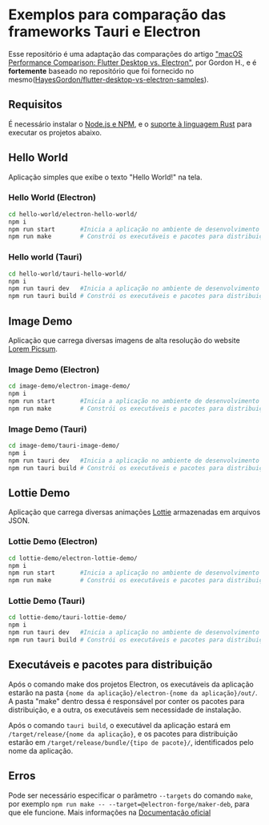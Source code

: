 # Exemplos para comparação das frameworks Tauri e Electron

Esse repositório é uma adaptação das comparações do artigo ["macOS Performance Comparison: Flutter Desktop vs. Electron"](https://getstream.io/blog/flutter-desktop-vs-electron/), por Gordon H., e é **fortemente** baseado no repositório que foi fornecido no mesmo([HayesGordon/flutter-desktop-vs-electron-samples](https://github.com/HayesGordon/flutter-desktop-vs-electron-samples)).

## Requisitos

É necessário instalar o [Node.js e NPM](https://nodejs.org/en/download/package-manager/), e o [suporte à linguagem Rust](https://www.rust-lang.org/pt-BR/learn/get-started) para executar os projetos abaixo.

## Hello World

Aplicação simples que exibe o texto "Hello World!" na tela.

### Hello World (Electron)

```sh
cd hello-world/electron-hello-world/
npm i
npm run start       #Inicia a aplicação no ambiente de desenvolvimento
npm run make        # Constrói os executáveis e pacotes para distribuição da aplicação
```

### Hello world (Tauri)

```sh
cd hello-world/tauri-hello-world/
npm i
npm run tauri dev   #Inicia a aplicação no ambiente de desenvolvimento
npm run tauri build # Constrói os executáveis e pacotes para distribuição da aplicação
```

## Image Demo

Aplicação que carrega diversas imagens de alta resolução do website [Lorem Picsum](https://picsum.photos/).

### Image Demo (Electron)

```sh
cd image-demo/electron-image-demo/
npm i
npm run start       #Inicia a aplicação no ambiente de desenvolvimento
npm run make        # Constrói os executáveis e pacotes para distribuição da aplicação
```

### Image Demo (Tauri)

```sh
cd image-demo/tauri-image-demo/
npm i
npm run tauri dev   #Inicia a aplicação no ambiente de desenvolvimento
npm run tauri build # Constrói os executáveis e pacotes para distribuição da aplicação
```

## Lottie Demo

Aplicação que carrega diversas animações [Lottie](http://airbnb.io/lottie) armazenadas em arquivos JSON.

### Lottie Demo (Electron)

```sh
cd lottie-demo/electron-lottie-demo/
npm i
npm run start       #Inicia a aplicação no ambiente de desenvolvimento
npm run make        # Constrói os executáveis e pacotes para distribuição da aplicação
```

### Lottie Demo (Tauri)

```sh
cd lottie-demo/tauri-lottie-demo/
npm i
npm run tauri dev   #Inicia a aplicação no ambiente de desenvolvimento
npm run tauri build # Constrói os executáveis e pacotes para distribuição da aplicação
```

## Executáveis e pacotes para distribuição

Após o comando make dos projetos Electron, os executáveis da aplicação estarão na pasta `{nome da aplicação}/electron-{nome da aplicação}/out/`. A pasta "make" dentro dessa é responsável por conter os pacotes para distribuição, e a outra, os executáveis sem necessidade de instalação.

Após o comando `tauri build`, o executável da aplicação estará em `/target/release/{nome da aplicação}`, e os pacotes para distribuição estarão em `/target/release/bundle/{tipo de pacote}/`, identificados pelo nome da aplicação.

## Erros

Pode ser necessário especificar o parâmetro `--targets` do comando `make`, por exemplo `npm run make -- --target=@electron-forge/maker-deb`, para que ele funcione. Mais informações na [Documentação oficial](https://www.electronforge.io/cli#make)
